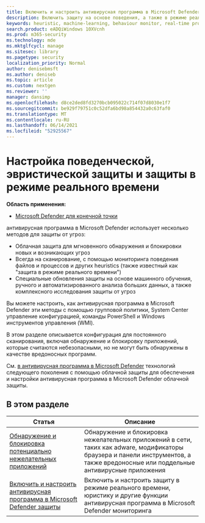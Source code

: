 ```yaml
---
title: Включить и настроить антивирусная программа в Microsoft Defender защиты
description: Включить защиту на основе поведения, а также в режиме реального времени в Microsoft Defender AV.
keywords: heuristic, machine-learning, behaviour monitor, real-time protection, always-on, антивирусная программа в Microsoft Defender, antimalware, security, defender
search.product: eADQiWindows 10XVcnh
ms.prod: m365-security
ms.technology: mde
ms.mktglfcycl: manage
ms.sitesec: library
ms.pagetype: security
localization_priority: Normal
author: denisebmsft
ms.author: deniseb
ms.topic: article
ms.custom: nextgen
ms.reviewer: ''
manager: dansimp
ms.openlocfilehash: d8ce2ded8fd3270bcb095022c714f07d8030e1f7
ms.sourcegitcommit: be929f79751c0c52dfa6bd98a854432a0c63faf0
ms.translationtype: MT
ms.contentlocale: ru-RU
ms.lasthandoff: 06/14/2021
ms.locfileid: "52925567"
---
```

# <a name="configure-behavioral-heuristic-and-real-time-protection"></a>Настройка поведенческой, эвристической защиты и защиты в режиме реального времени


**Область применения:**

- [Microsoft Defender для конечной точки](/microsoft-365/security/defender-endpoint/)

антивирусная программа в Microsoft Defender использует несколько методов для защиты от угроз:

- Облачная защита для мгновенного обнаружения и блокировки новых и возникающих угроз
- Всегда на сканирование, с помощью мониторинга поведения файлов и процессов и других heuristics (также известный как "защита в режиме реального времени")
- Специальные обновления защиты на основе машинного обучения, ручного и автоматизированного анализа больших данных, а также комплексного исследования защиты от угроз

Вы можете настроить, как антивирусная программа в Microsoft Defender эти методы с помощью групповой политики, System Center управление конфигурацией, команды PowerShell и Windows инструментов управления (WMI).

В этом разделе описывается конфигурация для постоянного сканирования, включая обнаружение и блокировку приложений, которые считаются небезопасными, но не могут быть обнаружены в качестве вредоносных программ.

См. [в антивирусная программа в Microsoft Defender](cloud-protection-microsoft-defender-antivirus.md) технологий следующего поколения с помощью облачной защиты для обеспечения и настройки антивирусная программа в Microsoft Defender облачной защиты.

## <a name="in-this-section"></a>В этом разделе

 Статья | Описание
---|---
[Обнаружение и блокировка потенциально нежелательных приложений](detect-block-potentially-unwanted-apps-microsoft-defender-antivirus.md) | Обнаружение и блокировка нежелательных приложений в сети, таких как adware, модификаторы браузера и панели инструментов, а также вредоносные или поддельные антивирусные приложения
[Включить и настроить антивирусная программа в Microsoft Defender защиты](configure-real-time-protection-microsoft-defender-antivirus.md) | Включить и настроить защиту в режиме реального времени, юристику и другие функции антивирусная программа в Microsoft Defender мониторинга
